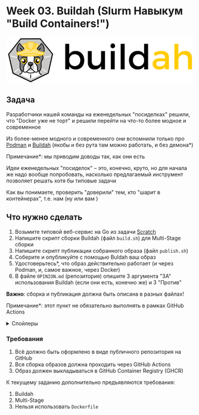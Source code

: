 # Week 03. Buildah (Slurm Навыкум "Build Containers!")

![Buildah](./buildah.png)

## Задача

Разработчики нашей команды на еженедельных "посиделках" решили, что "Docker уже не торт" и решили перейти на что-то более модное и современное

Из более-менее модного и современного они вспомнили только про [Podman](https://podman.io/) и [Buildah](https://buildah.io/) (якобы и без рута там можно работать, и без демона*)

Примечание*: мы приводим доводы так, как они есть

Идеи еженедельных "посиделок" &ndash; это, конечно, круто, но для начала же надо вообще попробовать, насколько предлагаемый инструмент позволяет решать хотя бы типовые задачи

Как вы понимаете, проверить "доверили" тем, кто "шарит в контейнерах", т.е. нам (ну или вам )

## Что нужно сделать

1. Возьмите типовой веб-сервис на Go из задачи [Scratch](../../01_week/0101_scratch/)
2. Напишите скрипт сборки Buildah (файл `build.sh`) для Multi-Stage сборки
3. Напишите скрипт публикации собранного образа (файл `publish.sh`)
4. Соберите и опубликуйте с помощью Buldah ваш образ
5. Удостоверьтесь*, что образ действительно работает (и через Podman, и, самое важное, через Docker)
6. В файле `OPINION.md` (репозитория) опишите 3 аргумента "ЗА" использования Buildah (если они есть, конечно же) и 3 "Против"

**Важно**: сборка и публикация должна быть описана в разных файлах!

Примечание*: этот пункт не обязательно выполнять в рамках GitHub Actions

<details>
<summary>Спойлеры</summary>

Спойлеры смотреть не хорошо 😈!

В репозитории Buildah, конечно же, уже есть [готовые примеры](https://github.com/containers/buildah/tree/main/demos) (в том числе для Multi-Stage сборки)

</details>

### Требования

1. Всё должно быть оформлено в виде публичного репозитория на GitHub
2. Вся сборка образов должна проходить через GitHub Actions
3. Образ должен выкладываться в GitHub Container Registry (GHCR)

К текущему заданию дополнительно предъявляются требования:
1. Buildah
2. Multi-Stage
3. Нельзя использовать `Dockerfile`
